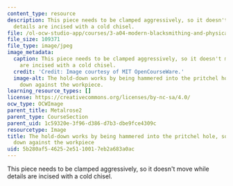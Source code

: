 ```yaml
---
content_type: resource
description: This piece needs to be clamped aggressively, so it doesn't move while
  details are incised with a cold chisel.
file: /ol-ocw-studio-app/courses/3-a04-modern-blacksmithing-and-physical-metallurgy-fall-2008/5b280af546252e5110017eb2a683a0ac_097.jpg
file_size: 109371
file_type: image/jpeg
image_metadata:
  caption: This piece needs to be clamped aggressively, so it doesn't move while details
    are incised with a cold chisel.
  credit: 'Credit: Image courtesy of MIT OpenCourseWare.'
  image-alt: The hold-down works by being hammered into the pritchel hole, so it wedges
    down against the workpiece.
learning_resource_types: []
license: https://creativecommons.org/licenses/by-nc-sa/4.0/
ocw_type: OCWImage
parent_title: Metalrose2
parent_type: CourseSection
parent_uid: 1c59320e-3f96-d386-d7b3-dbe9fce4309c
resourcetype: Image
title: The hold-down works by being hammered into the pritchel hole, so it wedges
  down against the workpiece
uid: 5b280af5-4625-2e51-1001-7eb2a683a0ac
---
```

This piece needs to be clamped aggressively, so it doesn't move while details are incised with a cold chisel.